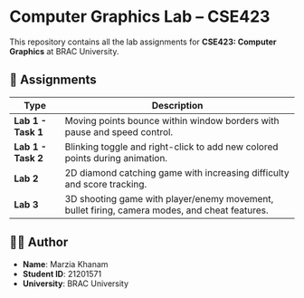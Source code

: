 # Computer Graphics Lab – CSE423

This repository contains all the lab assignments for **CSE423: Computer Graphics** at BRAC University.

## 🧪 Assignments 

| Type             | Description                                                   |
|------------------|---------------------------------------------------------------|
| **Lab 1 - Task 1** | Moving points bounce within window borders with pause and speed control. |
| **Lab 1 - Task 2** | Blinking toggle and right-click to add new colored points during animation. |
| **Lab 2**          | 2D diamond catching game with increasing difficulty and score tracking. |
| **Lab 3**          | 3D shooting game with player/enemy movement, bullet firing, camera modes, and cheat features. |

## 👩‍💻 Author

- **Name**: Marzia Khanam  
- **Student ID**: 21201571  
- **University**: BRAC University


